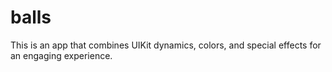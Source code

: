 balls
=====

This is an app that combines UIKit dynamics, colors, and special effects for an engaging experience.
